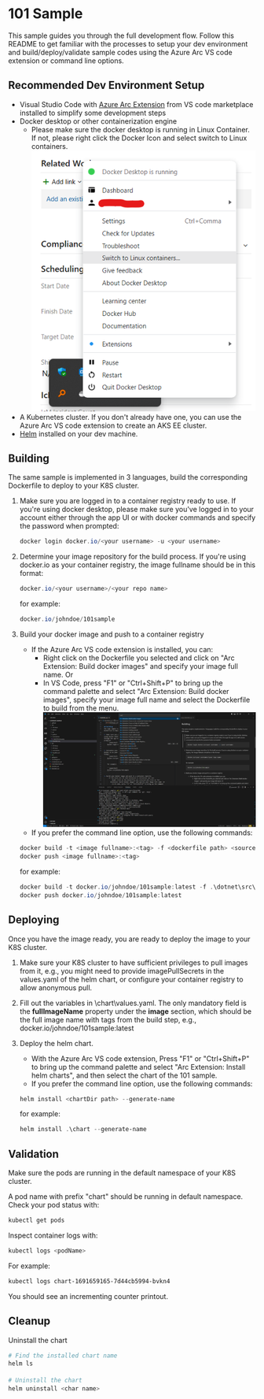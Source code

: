 # 101 Sample
This sample guides you through the full development flow. Follow this README to get familiar with the processes to setup your dev environment and build/deploy/validate sample codes using the Azure Arc VS code extension or command line options.

## Recommended Dev Environment Setup
- Visual Studio Code with [Azure Arc Extension](https://marketplace.visualstudio.com/search?term=azure%20arc&target=VSCode&category=All%20categories&sortBy=Relevance) from VS code marketplace installed to simplify some development steps
- Docker desktop or other containerization engine
    - Please make sure the docker desktop is running in Linux Container. If not, please right click the Docker Icon and select switch to Linux containers.
    ![SwichToLinux](https://raw.githubusercontent.com/Azure-Samples/101---arcextension-helloworld/main/screenshots/SwitchToLinux.png)
- A Kubernetes cluster. If you don't already have one, you can use the Azure Arc VS code extension to create an AKS EE cluster.
- [Helm](https://helm.sh/docs/intro/install/) installed on your dev machine.

## Building
The same sample is implemented in 3 languages, build the corresponding Dockerfile to deploy to your K8S cluster.

1. Make sure you are logged in to a container registry ready to use. If you're using docker desktop, please make sure you've logged in to your account either through the app UI or with docker commands and specify the password when prompted:
    ```powershell
    docker login docker.io/<your username> -u <your username>
    ```

2. Determine your image repository for the build process. If you're using docker.io as your container registry, the image fullname should be in this format:
    ```powershell
    docker.io/<your username>/<your repo name>
    ```

    for example:

    ```powershell
    docker.io/johndoe/101sample
    ```

3. Build your docker image and push to a container registry
    - If the Azure Arc VS code extension is installed, you can:
        - Right click on the Dockerfile you selected and click on "Arc Extension: Build docker images" and specify your image full name. Or
        - In VS Code, press "F1" or "Ctrl+Shift+P" to bring up the command palette and select "Arc Extension: Build docker images", specify your image full name and select the Dockerfile to build from the menu.
        ![CommandPalette](https://raw.githubusercontent.com/Azure-Samples/101---arcextension-helloworld/main/screenshots/CommandPalette.png)
    - If you prefer the command line option, use the following commands:
    ```powershell
    docker build -t <image fullname>:<tag> -f <dockerfile path> <source code path>
    docker push <image fullname>:<tag>
    ```

    for example:
    ```powershell
    docker build -t docker.io/johndoe/101sample:latest -f .\dotnet\src\Dockerfile .\dotnet\src
    docker push docker.io/johndoe/101sample:latest
    ```

## Deploying
Once you have the image ready, you are ready to deploy the image to your K8S cluster.
1. Make sure your K8S cluster to have sufficient privileges to pull images from it, e.g., you might need to provide imagePullSecrets in the values.yaml of the helm chart, or configure your container registry to allow anonymous pull.
2. Fill out the variables in \chart\values.yaml. The only mandatory field is the **fullImageName** property under the **image** section, which should be the full image name with tags from the build step, e.g., docker.io/johndoe/101sample:latest
3. Deploy the helm chart.
    - With the Azure Arc VS code extension, Press "F1" or "Ctrl+Shift+P" to bring up the command palette and select "Arc Extension: Install helm charts", and then select the chart of the 101 sample.
    - If you prefer the command line option, use the following commands:
    ```powershell
    helm install <chartDir path> --generate-name
    ```

    for example:
    ```powershell
    helm install .\chart --generate-name
    ```

## Validation
Make sure the pods are running in the default namespace of your K8S cluster.

A pod name with prefix "chart" should be running in default namespace. Check your pod status with:
```powershell
kubectl get pods
```

Inspect container logs with:
```powershell
kubectl logs <podName>
```
For example:

```powershell
kubectl logs chart-1691659165-7d44cb5994-bvkn4
```

You should see an incrementing counter printout.

## Cleanup
Uninstall the chart 

```bash
# Find the installed chart name
helm ls

# Uninstall the chart
helm uninstall <char name>
```
